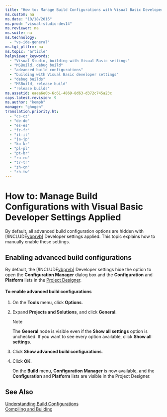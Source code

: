 ```yaml
---
title: "How to: Manage Build Configurations with Visual Basic Developer Settings Applied"
ms.custom: na
ms.date: "10/18/2016"
ms.prod: "visual-studio-dev14"
ms.reviewer: na
ms.suite: na
ms.technology: 
  - "vs-ide-general"
ms.tgt_pltfrm: na
ms.topic: "article"
helpviewer_keywords: 
  - "Visual Studio, building with Visual Basic settings"
  - "MSBuild, debug build"
  - "advanced build configurations"
  - "building with Visual Basic developer settings"
  - "debug builds"
  - "MSBuild, release build"
  - "release builds"
ms.assetid: eaea6e0b-6c61-4869-8d63-d372c745a23c
caps.latest.revision: 9
ms.author: "kempb"
manager: "ghogen"
translation.priority.ht: 
  - "cs-cz"
  - "de-de"
  - "es-es"
  - "fr-fr"
  - "it-it"
  - "ja-jp"
  - "ko-kr"
  - "pl-pl"
  - "pt-br"
  - "ru-ru"
  - "tr-tr"
  - "zh-cn"
  - "zh-tw"
---
```

# How to: Manage Build Configurations with Visual Basic Developer Settings Applied
By default, all advanced build configuration options are hidden with [!INCLUDE[vbprvb](../codequality/includes/vbprvb_md.md)] Developer settings applied. This topic explains how to manually enable these settings.  
  
## Enabling advanced build configurations  
 By default, the [!INCLUDE[vbprvb](../codequality/includes/vbprvb_md.md)] Developer settings hide the option to open the **Configuration Manager** dialog box and the **Configuration** and **Platform** lists in the [Project Designer](http://msdn.microsoft.com/en-us/898dd854-c98d-430c-ba1b-a913ce3c73d7).  
  
#### To enable advanced build configurations  
  
1.  On the **Tools** menu, click **Options**.  
  
2.  Expand **Projects and Solutions**, and click **General**.  
  
    > [!NOTE]
    >  The **General** node is visible even if the **Show all settings** option is unchecked. If you want to see every option available, click **Show all settings**.  
  
3.  Click **Show advanced build configurations**.  
  
4.  Click **OK**.  
  
     On the **Build** menu, **Configuration Manager** is now available, and the **Configuration** and **Platform** lists are visible in the Project Designer.  
  
## See Also  
 [Understanding Build Configurations](../ide/understanding-build-configurations.md)   
 [Compiling and Building](../ide/compiling-and-building-in-visual-studio.md)